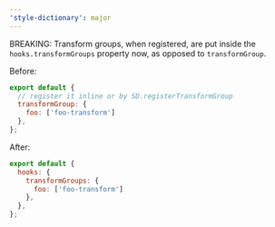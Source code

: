 ```yaml
---
'style-dictionary': major
---
```


BREAKING: Transform groups, when registered, are put inside the `hooks.transformGroups` property now, as opposed to `transformGroup`.

Before:

```js
export default {
  // register it inline or by SD.registerTransformGroup
  transformGroup: {
    foo: ['foo-transform']
  },
};
```

After:

```js
export default {
  hooks: {
    transformGroups: {
      foo: ['foo-transform']
    },
  },
};
```
